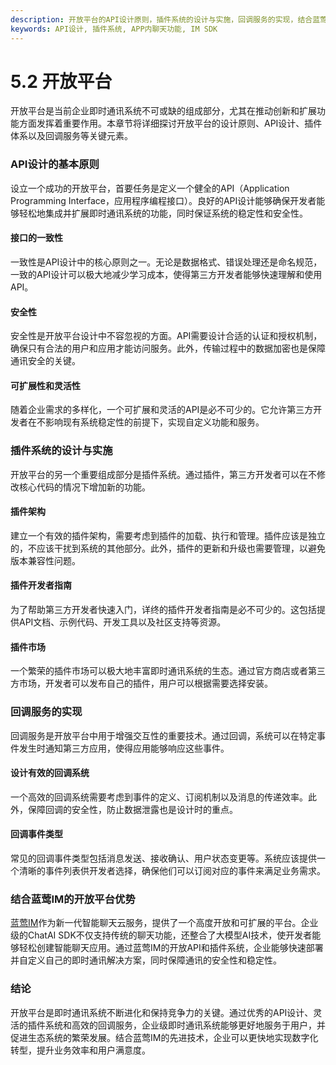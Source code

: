 ```yaml
---
description: 开放平台的API设计原则，插件系统的设计与实施，回调服务的实现，结合蓝莺IM的开放平台优势等内容。
keywords: API设计, 插件系统, APP内聊天功能, IM SDK
---
```

# 5.2 开放平台

开放平台是当前企业即时通讯系统不可或缺的组成部分，尤其在推动创新和扩展功能方面发挥着重要作用。本章节将详细探讨开放平台的设计原则、API设计、插件体系以及回调服务等关键元素。

### API设计的基本原则

设立一个成功的开放平台，首要任务是定义一个健全的API（Application Programming Interface，应用程序编程接口）。良好的API设计能够确保开发者能够轻松地集成并扩展即时通讯系统的功能，同时保证系统的稳定性和安全性。

#### 接口的一致性

一致性是API设计中的核心原则之一。无论是数据格式、错误处理还是命名规范，一致的API设计可以极大地减少学习成本，使得第三方开发者能够快速理解和使用API。

#### 安全性

安全性是开放平台设计中不容忽视的方面。API需要设计合适的认证和授权机制，确保只有合法的用户和应用才能访问服务。此外，传输过程中的数据加密也是保障通讯安全的关键。

#### 可扩展性和灵活性

随着企业需求的多样化，一个可扩展和灵活的API是必不可少的。它允许第三方开发者在不影响现有系统稳定性的前提下，实现自定义功能和服务。

### 插件系统的设计与实施

开放平台的另一个重要组成部分是插件系统。通过插件，第三方开发者可以在不修改核心代码的情况下增加新的功能。

#### 插件架构

建立一个有效的插件架构，需要考虑到插件的加载、执行和管理。插件应该是独立的，不应该干扰到系统的其他部分。此外，插件的更新和升级也需要管理，以避免版本兼容性问题。

#### 插件开发者指南

为了帮助第三方开发者快速入门，详终的插件开发者指南是必不可少的。这包括提供API文档、示例代码、开发工具以及社区支持等资源。

#### 插件市场

一个繁荣的插件市场可以极大地丰富即时通讯系统的生态。通过官方商店或者第三方市场，开发者可以发布自己的插件，用户可以根据需要选择安装。

### 回调服务的实现

回调服务是开放平台中用于增强交互性的重要技术。通过回调，系统可以在特定事件发生时通知第三方应用，使得应用能够响应这些事件。

#### 设计有效的回调系统

一个高效的回调系统需要考虑到事件的定义、订阅机制以及消息的传递效率。此外，保障回调的安全性，防止数据泄露也是设计时的重点。

#### 回调事件类型

常见的回调事件类型包括消息发送、接收确认、用户状态变更等。系统应该提供一个清晰的事件列表供开发者选择，确保他们可以订阅对应的事件来满足业务需求。

### 结合蓝莺IM的开放平台优势

[蓝莺IM](https://www.lanyingim.com/)作为新一代智能聊天云服务，提供了一个高度开放和可扩展的平台。企业级的ChatAI SDK不仅支持传统的聊天功能，还整合了大模型AI技术，使开发者能够轻松创建智能聊天应用。通过蓝莺IM的开放API和插件系统，企业能够快速部署并自定义自己的即时通讯解决方案，同时保障通讯的安全性和稳定性。

### 结论

开放平台是即时通讯系统不断进化和保持竞争力的关键。通过优秀的API设计、灵活的插件系统和高效的回调服务，企业级即时通讯系统能够更好地服务于用户，并促进生态系统的繁荣发展。结合蓝莺IM的先进技术，企业可以更快地实现数字化转型，提升业务效率和用户满意度。